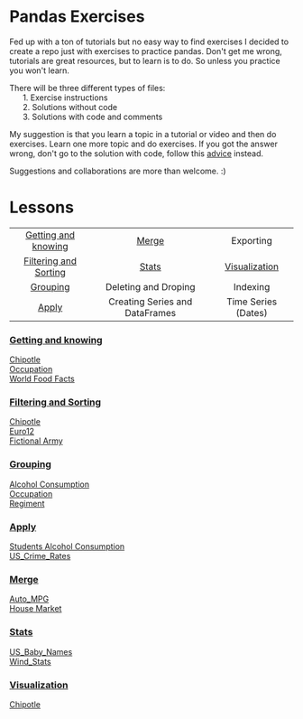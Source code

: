 # Pandas Exercises

Fed up with a ton of tutorials but no easy way to find exercises I decided to create a repo just with exercises to practice pandas.
Don't get me wrong, tutorials are great resources, but to learn is to do. So unless you practice you won't learn.

There will be three different types of files:  
&nbsp;&nbsp;&nbsp;&nbsp;&nbsp;&nbsp;1. Exercise instructions  
&nbsp;&nbsp;&nbsp;&nbsp;&nbsp;&nbsp;2. Solutions without code  
&nbsp;&nbsp;&nbsp;&nbsp;&nbsp;&nbsp;3. Solutions with code and comments

My suggestion is that you learn a topic in a tutorial or video and then do exercises.
Learn one more topic and do exercises. If you got the answer wrong, don't go to the solution with code, follow this [advice](https://github.com/FreeCodeCamp/freecodecamp/wiki/FreeCodeCamp-Get-Help) instead.

Suggestions and collaborations are more than welcome. :)

# Lessons

|				                                  |				                                   |                   |
|:-----------------------------------------------:|:----------------------------------------------:|:-----------------:|
|[Getting and knowing](#getting-and-knowing)      | [Merge](#merge)                                |Exporting          |
|[Filtering and Sorting](#filtering-and-sorting)  | [Stats](#stats)                                |[Visualization](#visualization)      |
|[Grouping](#grouping)							  | Deleting and Droping                           |Indexing           |
|[Apply](#apply)							      | Creating Series and DataFrames                 |Time Series (Dates)|

### [Getting and knowing](https://github.com/guipsamora/pandas_exercises/tree/master/Getting_%26_Knowing_Your_Data)  
[Chipotle](https://github.com/guipsamora/pandas_exercises/tree/master/Getting_%26_Knowing_Your_Data/Chipotle)  
[Occupation](https://github.com/guipsamora/pandas_exercises/tree/master/Getting_%26_Knowing_Your_Data/Occupation)  
[World Food Facts](https://github.com/guipsamora/pandas_exercises/tree/master/Getting_%26_Knowing_Your_Data/World%20Food%20Facts)

### [Filtering and Sorting](https://github.com/guipsamora/pandas_exercises/tree/master/Filtering_%26_Sorting)
[Chipotle](https://github.com/guipsamora/pandas_exercises/tree/master/Filtering_%26_Sorting/Chipotle)  
[Euro12](https://github.com/guipsamora/pandas_exercises/tree/master/Filtering_%26_Sorting/Euro12)  
[Fictional Army](https://github.com/guipsamora/pandas_exercises/tree/master/Filtering_%26_Sorting/Fictional%20Army)

### [Grouping](https://github.com/guipsamora/pandas_exercises/tree/master/Grouping)
[Alcohol Consumption](https://github.com/guipsamora/pandas_exercises/tree/master/Grouping/Alcohol%20Consumption%20)  
[Occupation](https://github.com/guipsamora/pandas_exercises/tree/master/Grouping/Occupation)  
[Regiment](https://github.com/guipsamora/pandas_exercises/tree/master/Grouping/Regiment)

### [Apply](https://github.com/guipsamora/pandas_exercises/tree/master/Apply)
[Students Alcohol Consumption](https://github.com/guipsamora/pandas_exercises/tree/master/Apply/Students_Alcohol_Consumption)  
[US_Crime_Rates](https://github.com/guipsamora/pandas_exercises/tree/master/Apply/US_Crime_Rates)     

### [Merge](https://github.com/guipsamora/pandas_exercises/tree/master/Merge)
[Auto_MPG](https://github.com/guipsamora/pandas_exercises/tree/master/Merge/Auto_MPG)  
[House Market](https://github.com/guipsamora/pandas_exercises/tree/master/Merge/Housing%20Market)

### [Stats](https://github.com/guipsamora/pandas_exercises/tree/master/Stats)
[US_Baby_Names](https://github.com/guipsamora/pandas_exercises/tree/master/Stats/US_Baby_Names)  
[Wind_Stats](https://github.com/guipsamora/pandas_exercises/tree/master/Stats/Wind_Stats)

### [Visualization](https://github.com/guipsamora/pandas_exercises/tree/master/Visualization)
[Chipotle](https://github.com/guipsamora/pandas_exercises/tree/master/Visualization/Chipotle)  
